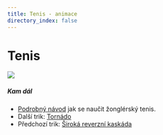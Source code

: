 ```yaml
---
title: Tenis - animace
directory_index: false
---
```


# Tenis

![](/animace/img/juggler_s-tennis.gif)

##### Kam dál

- [Podrobný návod](/micky/3/tenis.html "Podrobný textový návod jak se naučit žonglérský tenis.") jak se naučit žonglérský tenis.
- Další trik: [Tornádo](yo-yo-tornado.html "Další trik Tornádo")
- Předchozí trik: [Široká reverzní kaskáda](wide-reverse-cascade.html "Předchozí trik Široká reverzní kaskáda")

